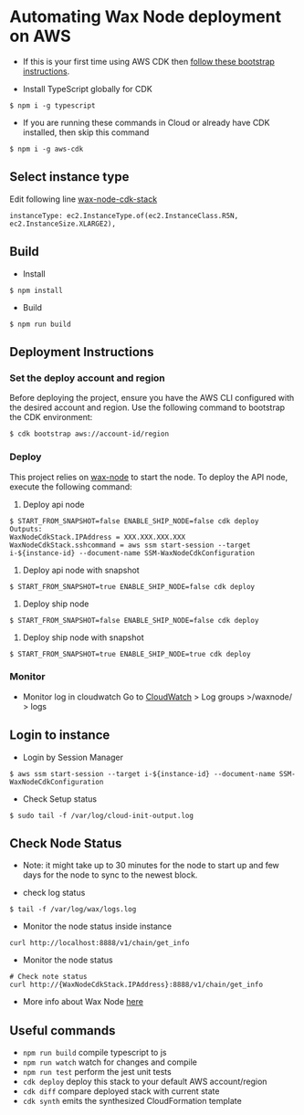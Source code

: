 # Automating Wax Node deployment on AWS
- If this is your first time using AWS CDK then [follow these bootstrap instructions](https://docs.aws.amazon.com/cdk/v2/guide/bootstrapping.html).

- Install TypeScript globally for CDK
```
$ npm i -g typescript
```
- If you are running these commands in Cloud or already have CDK installed, then skip this command
```
$ npm i -g aws-cdk
```
## Select instance type
Edit following line [wax-node-cdk-stack](./lib/wax-node-cdk-stack.ts)

```
instanceType: ec2.InstanceType.of(ec2.InstanceClass.R5N, ec2.InstanceSize.XLARGE2),
```

## Build
- Install
```
$ npm install
```

- Build
```
$ npm run build
```

## Deployment Instructions
### Set the deploy account and region
Before deploying the project, ensure you have the AWS CLI configured with the desired account and region. Use the following command to bootstrap the CDK environment:
```
$ cdk bootstrap aws://account-id/region
```

### Deploy
This project relies on [wax-node](https://github.com/worldwide-asset-exchange/wax-node) to start the node. To deploy the API node, execute the following command:

1. Deploy api node
```
$ START_FROM_SNAPSHOT=false ENABLE_SHIP_NODE=false cdk deploy
Outputs:
WaxNodeCdkStack.IPAddress = XXX.XXX.XXX.XXX
WaxNodeCdkStack.sshcommand = aws ssm start-session --target i-${instance-id} --document-name SSM-WaxNodeCdkConfiguration
```

1. Deploy api node with snapshot
```
$ START_FROM_SNAPSHOT=true ENABLE_SHIP_NODE=false cdk deploy
```

1. Deploy ship node
```
$ START_FROM_SNAPSHOT=false ENABLE_SHIP_NODE=false cdk deploy
```

1. Deploy ship node with snapshot
```
$ START_FROM_SNAPSHOT=true ENABLE_SHIP_NODE=true cdk deploy
```
### Monitor
- Monitor log in cloudwatch
Go to [CloudWatch](https://console.aws.amazon.com/cloudwatch) > Log groups >/waxnode/ > logs

## Login to instance
- Login by Session Manager
```
$ aws ssm start-session --target i-${instance-id} --document-name SSM-WaxNodeCdkConfiguration
```
- Check Setup status
```
$ sudo tail -f /var/log/cloud-init-output.log
```

## Check Node Status
* Note: it might take up to 30 minutes for the node to start up and few days for the node to sync to the newest block.

- check log status
```
$ tail -f /var/log/wax/logs.log
```

- Monitor the node status inside instance
```
curl http://localhost:8888/v1/chain/get_info
```

- Monitor the node status
```
# Check note status
curl http://{WaxNodeCdkStack.IPAddress}:8888/v1/chain/get_info
```

- More info about Wax Node [here](https://github.com/worldwide-asset-exchange/wax-node/)
## Useful commands

* `npm run build`   compile typescript to js
* `npm run watch`   watch for changes and compile
* `npm run test`    perform the jest unit tests
* `cdk deploy`      deploy this stack to your default AWS account/region
* `cdk diff`        compare deployed stack with current state
* `cdk synth`       emits the synthesized CloudFormation template
